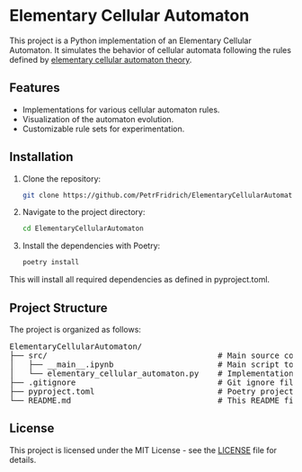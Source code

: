 # Elementary Cellular Automaton

This project is a Python implementation of an Elementary Cellular Automaton. It simulates the behavior of cellular automata following the rules defined by [elementary cellular automaton theory](https://en.wikipedia.org/wiki/Elementary_cellular_automaton).

## Features

- Implementations for various cellular automaton rules.
- Visualization of the automaton evolution.
- Customizable rule sets for experimentation.

## Installation

1. Clone the repository:
   ```bash
   git clone https://github.com/PetrFridrich/ElementaryCellularAutomaton.git
   ```
2.  Navigate to the project directory:
    ```bash
    cd ElementaryCellularAutomaton
    ```
3. Install the dependencies with Poetry:
    ```bash 
    poetry install
    ```
This will install all required dependencies as defined in pyproject.toml.

## Project Structure

The project is organized as follows:

<pre>
ElementaryCellularAutomaton/
├── src/                                    # Main source code for the automaton
│   ├── __main__.ipynb                      # Main script to run the cellular automaton
│   └── elementary_cellular_automaton.py    # Implementation of cellular automaton
├── .gitignore                              # Git ignore file
├── pyproject.toml                          # Poetry project configuration and dependencies
└── README.md                               # This README file
</pre>

## License

This project is licensed under the MIT License - see the [LICENSE](LICENSE) file for details.

